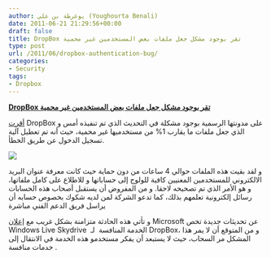 ```yaml
---
author: يوغرطة بن علي (Youghourta Benali)
date: 2011-06-21 21:29:56+00:00
draft: false
title: DropBox تقر بوجود مشكل جعل ملفات بعض المستخدمين غير محمية
type: post
url: /2011/06/dropbox-authentication-bug/
categories:
- Security
tags:
- Dropbox
---
```


[**DropBox تقر بوجود مشكل جعل ملفات بعض المستخدمين غير محمية**](https://www.it-scoop.com/2011/06/dropbox-authentication-bug/)


[أقرت](http://blog.dropbox.com/?p=821) DropBox على مدونتها الرسمية بوجود مشكلة في التحديث الذي تم تنفيذه أمس و الذي جعل ملفات ما يقارب 1% من مستخدميها غير محمية، حيث أنه تم تعطيل آلية تسجيل الدخول عن طريق الخطأ.

[![](https://www.it-scoop.com/wp-content/uploads/2011/06/dropbox.png)
](http://leblog.vendeesign.com/wp-content/uploads/2011/06/dropbox1-535x181.png)

و لقد بقيت هذه الملفات حوالي 4 ساعات من دون حماية حيث كانت معرفة عنوان البريد الالكتروني للمستخدمين المعنيين كافية للولوج إلى حساباتها و للاطلاع على كامل ملفاتها، و هو الأمر الذي تم تصحيحه لاحقا. و من المفروض أن يستقبل أصحاب هذه الحسابات رسائل إلكترونية تعلمهم بذلك، كما تدعو الشركة لمن لديه شكوك بخصوص حسابه أن يراسل فريق الدعم الفني مباشرة

و تأتي هذه الحادثة متزامنة بشكل غريب مع [إعلان](http://windowsteamblog.com/windows_live/b/windowslive/archive/2011/06/20/introducing-skydrive-for-the-modern-web-built-using-html5.aspx) Microsoft عن تحديثات جديدة تخص Windows Live Skydrive  الخدمة المنافسة  لـ DropBox، و من المتوقع أن لا يمر هذا المشكل مر السحاب، حيث لا يستبعد أن يفكر مستخدمو هذه الخدمة في الانتقال إلى خدمات منافسة .




